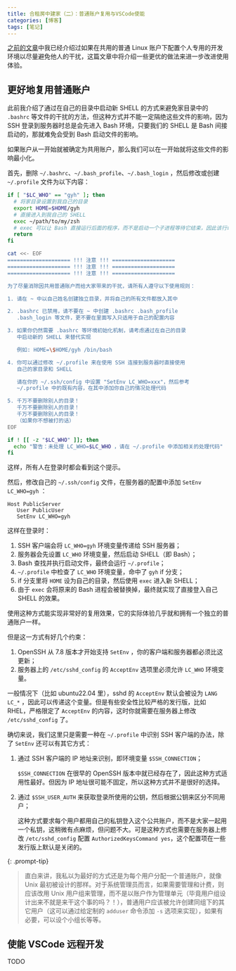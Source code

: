 ```yaml
---
title: 合租房中建家（二）：普通账户复用与VSCode使能
categories: [博客]
tags: [笔记]
---
```


[之前的文章](/posts/在共用的Linux普通账户下配置开发环境)中我已经介绍过如果在共用的普通 Linux 账户下配置个人专用的开发环境以尽量避免他人的干扰，这篇文章中将介绍一些更优的做法来进一步改进使用体验。

## 更好地复用普通账户

此前我介绍了通过在自己的目录中启动新 SHELL 的方式来避免家目录中的 `.bashrc` 等文件的干扰的方法，但这种方式并不能一定隔绝这些文件的影响，因为 SSH 登录到服务器时总是会先进入 Bash 环境，只要我们的 SHELL 是 Bash 间接启动的，那就难免会受到 Bash 启动文件的影响。

如果账户从一开始就被确定为共用账户，那么我们可以在一开始就将这些文件的影响最小化。

首先，删除 `~/.bashrc`、`~/.bash_profile`、`~/.bash_login` ，然后修改或创建 `~/.profile` 文件为以下内容：

```bash
if [ "$LC_WHO" == "gyh" ]; then
  # 将家目录设置到我自己的目录
  export HOME=$HOME/gyh
  # 直接进入到我自己的 SHELL
  exec ~/path/to/my/zsh
  # exec 可以让 Bash 直接运行后面的程序，而不是启动一个子进程等待它结束，因此该行命令不会返回。
  return
fi

cat <<- EOF
==================== !!! 注意 !!! ====================
==================== !!! 注意 !!! ====================
==================== !!! 注意 !!! ====================

为了尽量消除因共用普通账户而给大家带来的干扰，请所有人遵守以下使用规则：

1. 请在 ~ 中以自己姓名创建独立目录，并将自己的所有文件都放入其中

2. .bashrc 已禁用，请不要在 ~ 中创建 .bashrc .bash_profile
   .bash_login 等文件，更不要在里面写入只适用于自己的配置内容

3. 如果你仍然需要 .bashrc 等环境初始化机制，请考虑通过在自己的目录
   中启动新的 SHELL 来替代实现

   例如: HOME=\$HOME/gyh /bin/bash

4. 你可以通过修改 ~/.profile 来在使用 SSH 连接到服务器时直接使用
   自己的家目录和 SHELL

   请在你的 ~/.ssh/config 中设置 "SetEnv LC_WHO=xxx"，然后参考
   ~/.profile 中的既有内容，在其中添加你自己的情况处理代码

5. 千万不要删除别人的目录！
   千万不要删除别人的目录！
   千万不要删除别人的目录！
   （如果你不想被打的话）
EOF

if ! [[ -z "$LC_WHO" ]]; then
  echo "警告：未处理 LC_WHO=$LC_WHO ，请在 ~/.profile 中添加相关的处理代码"
fi
```

这样，所有人在登录时都会看到这个提示。

然后，修改自己的 `~/.ssh/config` 文件，在服务器的配置中添加 `SetEnv LC_WHO=gyh` ：

```
Host PublicServer
   User PublicUser
   SetEnv LC_WHO=gyh
```

这样在登录时：

1. SSH 客户端会将 `LC_WHO=gyh` 环境变量传递给 SSH 服务器；
2. 服务器会先设置 `LC_WHO` 环境变量，然后启动 SHELL（即 Bash）；
3. Bash 查找并执行启动文件，最终会运行 `~/.profile`；
4. `~/.profile` 中检查了 `LC_WHO` 环境变量，命中了 `gyh` if 分支；
5. if 分支里将 `HOME` 设为自己的目录，然后使用 `exec` 进入新 SHELL；
6. 由于 `exec` 会将原来的 Bash 进程会被替换掉，最终就实现了直接登入自己 SHELL 的效果。

使用这种方式能实现非常好的复用效果，它的实际体验几乎就和拥有一个独立的普通账户一样。

但是这一方式有好几个约束：

1. OpenSSH 从 7.8 版本才开始支持 `SetEnv` ，你的客户端和服务器都必须比这更新；
2. 服务器上的 `/etc/sshd_config` 的 `AcceptEnv` 选项里必须允许 `LC_WHO` 环境变量。

一般情况下（比如 ubuntu22.04 里），sshd 的 `AcceptEnv` 默认会被设为 `LANG LC_*` ，因此可以传递这个变量。但是有些安全性比较严格的发行版，比如 RHEL，严格限定了 `AcceptEnv` 的内容，这时你就需要在服务器上修改 `/etc/sshd_config` 了。

确切来说，我们这里只是需要一种在 `~/.profile` 中识别 SSH 客户端的办法，除了 `SetEnv` 还可以有其它方式：

1. 通过 SSH 客户端的 IP 地址来识别，即环境变量 `$SSH_CONNECTION`；

   `$SSH_CONNECTION` 在很早的 OpenSSH 版本中就已经存在了，因此这种方式适用性最好。但因为 IP 地址很可能不固定，所以这种方式并不是很好的选择。

2. 通过 `$SSH_USER_AUTH` 来获取登录所使用的公钥，然后根据公钥来区分不同用户；

   这种方式要求每个用户都用自己的私钥登入这个公共账户，而不是大家一起用一个私钥，这稍微有点麻烦，但问题不大。可是这种方式也需要在服务器上修改 `/etc/sshd_config` 配置 `AuthorizedKeysCommand yes`，这个配置项在一些发行版上默认是关闭的。

{: .prompt-tip}

> 直白来讲，我私以为最好的方式还是为每个用户分配一个普通账户，就像 Unix 最初被设计的那样。对于系统管理员而言，如果需要管理和计费，则应该改用 Unix 用户组来管理，而不是以账户作为管理单元（毕竟用户组设计出来不就是来干这个事的吗？！），普通用户应该被允许创建同组下的其它用户（这可以通过给定制的 `adduser` 命令添加 `-s` 选项来实现），如果有必要，可以设个小组长等等。

## 使能 VSCode 远程开发

TODO
